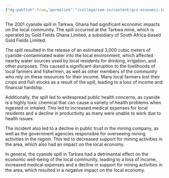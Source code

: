 ```yaml
---
{"dg-publish":true,"permalink":"/college/sem-iv/content/gcs-economic-impact/"}
---
```



The 2001 cyanide spill in Tarkwa, Ghana had significant economic impacts on the local community. The spill occurred at the Tarkwa mine, which is operated by Gold Fields Ghana Limited, a subsidiary of South Africa-based Gold Fields Limited.

The spill resulted in the release of an estimated 3,000 cubic meters of cyanide-contaminated water into the local environment, which affected nearby water sources used by local residents for drinking, irrigation, and other purposes. This caused a significant disruption to the livelihoods of local farmers and fishermen, as well as other members of the community who rely on these resources for their income. Many local farmers lost their crops and fish stocks as a result of the spill, leading to a loss of income and financial hardship.

Additionally, the spill led to widespread public health concerns, as cyanide is a highly toxic chemical that can cause a variety of health problems when ingested or inhaled. This led to increased medical expenses for local residents and a decline in productivity as many were unable to work due to health issues.

The incident also led to a decline in public trust in the mining company, as well as the government agencies responsible for overseeing mining activities in the region. This led to decreased support for mining activities in the area, which also had an impact on the local economy.

In general, the cyanide spill in Tarkwa had a detrimental effect on the economic well-being of the local community, leading to a loss of income, increased medical expenses and a decline in support for mining activities in the area, which resulted in a negative impact on the local economy.
